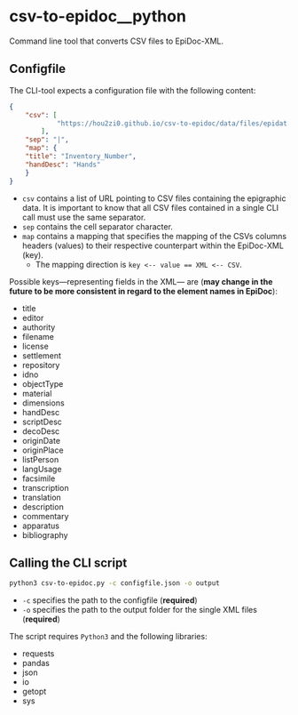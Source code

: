 # csv-to-epidoc__python
Command line tool that converts CSV files to EpiDoc-XML.

## Configfile
The CLI-tool expects a configuration file with the following content:

```json
{
    "csv": [
            "https://hou2zi0.github.io/csv-to-epidoc/data/files/epidat.csv"
        ],
    "sep": "|",
    "map": {
    "title": "Inventory_Number",
    "handDesc": "Hands"
    }
}
```
* `csv` contains a list of URL pointing to CSV files containing the epigraphic data. It is important to know that all CSV files contained in a single CLI call must use the same separator.
* `sep` contains the cell separator character.
* `map` contains a mapping that specifies the mapping of the CSVs columns headers (values) to their respective counterpart within the EpiDoc-XML (key).
    * The mapping direction is `key <-- value == XML <-- CSV`.

Possible keys—representing fields in the XML— are (**may change in the future to be more consistent in regard to the element names in EpiDoc**):

* title
* editor
* authority
* filename
* license
* settlement
* repository
* idno
* objectType
* material
* dimensions
* handDesc
* scriptDesc
* decoDesc
* originDate
* originPlace
* listPerson
* langUsage
* facsimile
* transcription
* translation
* description
* commentary
* apparatus
* bibliography

## Calling the CLI script

```bash
python3 csv-to-epidoc.py -c configfile.json -o output
```

* `-c` specifies the path to the configfile (**required**)
* `-o` specifies the path to the output folder for the single XML files (**required**)

The script requires `Python3` and the following libraries:

* requests
* pandas
* json
* io
* getopt
* sys